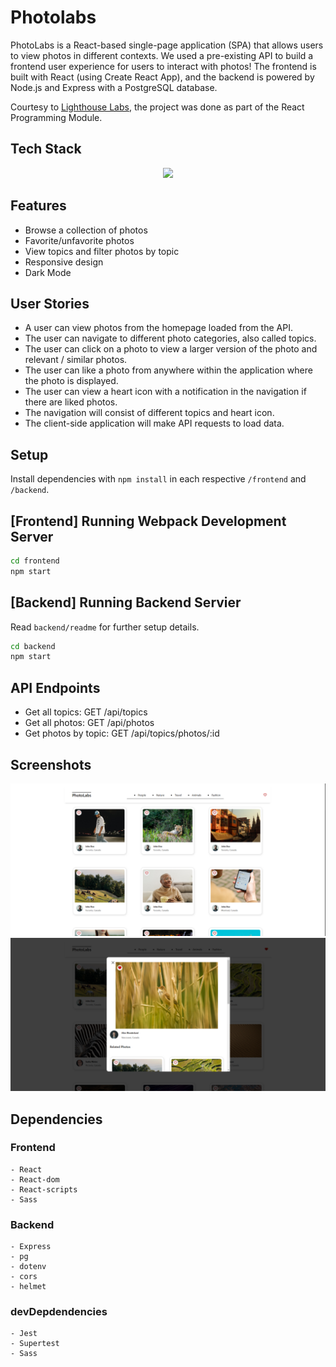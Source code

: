 # Photolabs
PhotoLabs is a React-based single-page application (SPA) that allows users to view photos in different contexts. We used a pre-existing API to build a frontend user experience for users to interact with photos! The frontend is built with React (using Create React App), and the backend is powered by Node.js and Express with a PostgreSQL database.

Courtesy to [Lighthouse Labs](https://www.lighthouselabs.ca), the project was done as part of the React Programming Module.

## Tech Stack
<p align='center'>
  <a href="https://skillicons.dev">
    <img src="https://skillicons.dev/icons?i=react,js,express,nodejs,postgres,webpack,babel,sass" />
  </a>
</p>

## Features
- Browse a collection of photos
- Favorite/unfavorite photos
- View topics and filter photos by topic
- Responsive design
- Dark Mode

## User Stories
- A user can view photos from the homepage loaded from the API.
- The user can navigate to different photo categories, also called topics.
- The user can click on a photo to view a larger version of the photo and relevant / similar photos.
- The user can like a photo from anywhere within the application where the photo is displayed.
- The user can view a heart icon with a notification in the navigation if there are liked photos.
- The navigation will consist of different topics and heart icon.
- The client-side application will make API requests to load data.


## Setup

Install dependencies with `npm install` in each respective `/frontend` and `/backend`.

## [Frontend] Running Webpack Development Server

```sh
cd frontend
npm start
```

## [Backend] Running Backend Servier

Read `backend/readme` for further setup details.

```sh
cd backend
npm start
```

## API Endpoints
- Get all topics: GET /api/topics
- Get all photos: GET /api/photos
- Get photos by topic: GET /api/topics/photos/:id

## Screenshots
!["Photolabs](https://github.com/pheyboer/Photolabs/blob/main/photolabs1.png)
!["Photolabs Modal Window](https://github.com/pheyboer/Photolabs/blob/main/photolabs2png.png)

## Dependencies
  ### Frontend
    - React
    - React-dom
    - React-scripts
    - Sass
  ### Backend
    - Express
    - pg
    - dotenv
    - cors
    - helmet
  ### devDepdendencies
    - Jest
    - Supertest
    - Sass